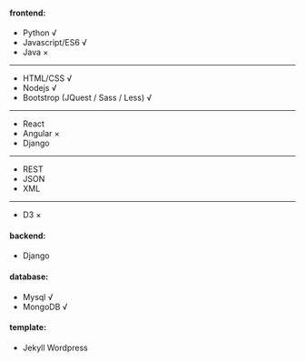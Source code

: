 #### frontend: 
 * Python             √
 * Javascript/ES6     √  
 * Java               ×
 ---
 * HTML/CSS           √       
 * Nodejs             √ 
 * Bootstrop (JQuest / Sass / Less)    √
 ---
 * React   
 * Angular            ×
 * Django 
 ---  
 * REST
 * JSON
 * XML
 ---   
 * D3                 ×
             

#### backend: 
 * Django

#### database:
 * Mysql              √
 * MongoDB            √

#### template: 
 * Jekyll Wordpress
